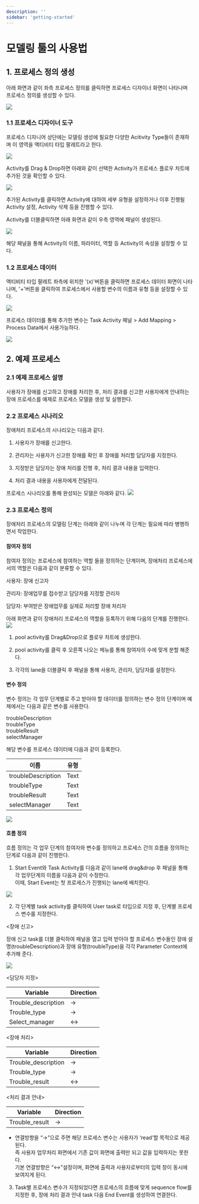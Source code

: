 ```yaml
---
description: ''
sidebar: 'getting-started'
---
```


# 모델링 툴의 사용법

## 1. 프로세스 정의 생성
아래 화면과 같이 좌측 프로세스 정의를 클릭하면 프로세스 디자이너 화면이 나타나며 프로세스 정의를 생성할 수 있다.

![](../../uengine-image/1-1-프로세스정의.png)
    
### 1.1 프로세스 디자이너 도구
    
프로세스 디자니어 상단에는 모델링 생성에 필요한 다양한 Acitivity Type들이 존재하며 이 영역을 액티비티 타입 팔레트라고 한다.

![](../../uengine-image/1-2-액티비티팔레트.png)


Activity를 Drag & Drop하면 아래와 같이 선택한 Activity가 프로세스 플로우 차트에 추가된 것을 확인할 수 있다.

![](../../uengine-image/1-3-액티비티추가.png)

추가된 Activity를 클릭하면 Activity에 대하여 세부 유형을 설정하거나 이후 진행될 Activity 설정, Activity 삭제 등을 진행할 수 있다.

Activity를 더블클릭하면 아래 화면과 같이 우측 영역에 패널이 생성된다.

![](../../uengine-image/1-4-패널.png)

해당 패널을 통해 Activity의 이름, 파라미터, 역할 등 Activity의 속성을 설정할 수 있다.

### 1.2 프로세스 데이터
액티비티 타입 팔레트 좌측에 위치한 '(x)'버튼을 클릭하면 프로세스 데이터 화면이 나타나며, '+'버튼을 클릭하여 프로세스에서 사용할 변수의 이름과 유형 등을 설정할 수 있다. 

![](../../uengine-image/1-5-프로세스데이터.png)

프로세스 데이터를 통해 추가한 변수는 Task Activity 패널 >  Add Mapping > Process Data에서 사용가능하다.

![](../../uengine-image/1-6-장애신고프로세스데이터추가.png)


## 2. 예제 프로세스

### 2.1 예제 프로세스 설명

사용자가 장애를 신고하고 장애를 처리한 후, 처리 결과를 신고한 사용자에게 안내하는 장애 프로세스를 예제로 프로세스 모델을 생성 및 실행한다.

### 2.2 프로세스 시나리오

장애처리 프로세스의 시나리오는 다음과 같다.<br>

1. 사용자가 장애를 신고한다.<br>

2. 관리자는 사용자가 신고한 장애를 확인 후 장애를 처리할 담당자를 지정한다.<br>

3. 지정받은 담당자는 장애 처리를 진행 후, 처리 결과 내용을 입력한다.<br>

4. 처리 결과 내용을 사용자에게 전달된다.<br>

프로세스 시나리오를 통해 완성되는 모델은 아래와 같다.
![](../../uengine-image/2-1-장애처리프로세스.png)

### 2.3 프로세스 정의

장애처리 프로세스의 모델링 단계는 아래와 같이 나누며 각 단계는 필요에 따라 병행하면서 작업한다.

#### 참여자 정의

참여자 정의는 프로세스에 참여하는 역할 들을 정의하는 단계이며, 장애처리 프로세스에서의 역할은 다음과 같이 분류할 수 있다.<br>

사용자: 장애 신고자

관리자: 장애업무를 접수받고 담당자를 지정할 관리자

담당자: 부여받은 장애업무를 실제로 처리할 장애 처리자

아래 화면과 같이 장애처리 프로세스의 역할을 등록하기 위해 다음의 단계를 진행한다.
![](../../uengine-image/2-2-레인설정.png)

1. pool activity를 Drag&Drop으로 플로우 차트에 생성한다.

2. pool activity를 클릭 후 오른쪽 나오는 메뉴를 통해 참여자의 수에 맞게 분할 해준다.

3. 각각의 lane을 더블클릭 후 패널을 통해 사용자, 관리자, 담당자를 설정한다.

#### 변수 정의

변수 정의는 각 업무 단계별로 주고 받아야 할 데이터를 정의하는 변수 정의 단계이며 예제에서는 다음과 같은 변수를 사용한다.

troubleDescription<br>
troubleType<br>
troubleResult<br>
selectManager<br>

해당 변수를 프로세스 데이터에 다음과 같이 등록한다.

| 이름 | 유형 |
| ------ | --- |
| troubleDescription | Text |
| troubleType | Text |
| troubleResult | Text |
| selectManager | Text |

![](../../uengine-image/1-16-변수정의.png)

#### 흐름 정의   

흐름 정의는 각 업무 단계의 참여자와 변수를 정의하고 프로세스 간의 흐름을 정의하는 단계로 다음과 같이 진행한다.

1. Start Event와 Task Activity를 다음과 같이 lane에 drag&drop 후 패널을 통해 각 업무단계의 이름을 다음과 같이 수정한다. <br>
이때, Start Event는 첫 프로세스가 진행되는 lane에 배치한다.

![](../../uengine-image/1-9-이름설정.png)

2. 각 단계별 task activity를 클릭하여 User task로 타입으로 지정 후, 단계별 프로세스 변수를 지정한다.

<장애 신고>

장애 신고 task를 더블 클릭하여 패널을 열고 입력 받아야 할 프로세스 변수들인 장애 설명(troubleDescription)과 장애 유형(troubleType)을 각각 Parameter Context에 추가해 준다.

![](../../uengine-image/1-10-장애신고매핑.png)

<담당자 지정>

|Variable|Direction|
|------|---|
|Trouble_description|→|
|Trouble_type|→|
|Select_manager|↔|

<장애 처리>

|Variable|Direction|
|------|---|
|Trouble_description|→|
|Trouble_type|→|
|Trouble_result|↔|

<처리 결과 안내>

|Variable|Direction|
|------|---|
|Trouble_result|→|

- 연결방향을 “→”으로 주면 해당 프로세스 변수는 사용자가 ‘read’할 목적으로 제공된다. <br> 
즉 사용자 업무처리 화면에서 기존 값이 화면에 출력만 되고 값을 입력하지는 못한다. <br>
기본 연결방향은 “↔”설정이며, 화면에 출력과 사용자로부터의 입력 창이 동시에 보여지게 된다.


3. Task별 프로세스 변수가 지정되었다면 프로세스의 흐름에 맞게 sequence flow를 지정한 후, 장애 처리 결과 안내 task 다음 End Event를 생성하여 연결한다.
